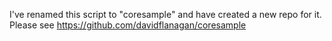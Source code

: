I've renamed this script to "coresample" and have created a new repo
for it. Please see https://github.com/davidflanagan/coresample
